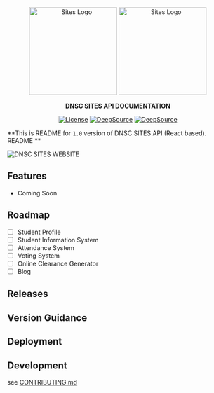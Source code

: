 <div align="center">
  <img alt="Sites Logo" src="https://dnsc-sites.live/landing/sites.png" width="200px" />
  <img alt="Sites Logo" src="https://dnsc-sites.live/landing/cloud.png" width="200px" />

  **DNSC SITES API DOCUMENTATION**

[![License](https://img.shields.io/npm/l/redoc.svg)](https://github.com/johncs2d/SITES/blob/main/LICENSE) [![DeepSource](https://deepsource.io/gh/Johncs2d/SITES.svg/?label=active+issues&show_trend=true)](https://deepsource.io/gh/Johncs2d/SITES/?ref=repository-badge) [![DeepSource](https://deepsource.io/gh/Johncs2d/SITES.svg/?label=resolved+issues&show_trend=true)](https://deepsource.io/gh/Johncs2d/SITES/?ref=repository-badge)
</div>

**This is README for `1.0` version of DNSC SITES API (React based). README **


![DNSC SITES WEBSITE](https://www.dnsc-sites.live/images/dnsc-sites.jpg)

## Features
- Coming Soon

## Roadmap
  - [ ] Student Profile
  - [ ] Student Information System
  - [ ] Attendance System
  - [ ] Voting System
  - [ ] Online Clearance Generator
  - [ ] Blog 

## Releases


## Version Guidance



## Deployment


## Development
see [CONTRIBUTING.md](.github/CONTRIBUTING.md)
